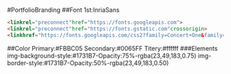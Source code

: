 #PortfolioBranding
##Font
1st:InriaSans
```html
<linkrel="preconnect"href="https://fonts.googleapis.com">
<linkrel="preconnect"href="https://fonts.gstatic.com"crossorigin>
<linkhref="https://fonts.googleapis.com/css2?family=Concert+One&family=Inria+Sans:ital,wght@0,300;0,400;0,700;1,300;1,400;1,700&family=Inter:ital,opsz,wght@0,14..32,100..900;1,14..32,100..900&family=Monomaniac+One&family=Outfit:wght@100..900&family=Roboto:ital,wght@0,100;0,300;0,400;0,500;0,700;0,900;1,100;1,300;1,400;1,500;1,700;1,900&family=Young+Serif&display=swap"rel="stylesheet">
```
##Color
Primary:#FBBC05
Secondary:#0065FF
Titery:#ffffff
###Elements
img-background-style:#1731B7-Opacity:75%-rgba(23,49,183,0.75)
img-border-style:#1731B7-Opacity:50%-rgba(23,49,183,0.50)